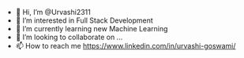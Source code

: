 - 👋 Hi, I’m @Urvashi2311
- 👀 I’m interested in Full Stack Development
- 🌱 I’m currently learning new Machine Learning
- 💞️ I’m looking to collaborate on ...
- 📫 How to reach me https://www.linkedin.com/in/urvashi-goswami/

<!---
Urvashi2311/Urvashi2311 is a ✨ special ✨ repository because its `README.md` (this file) appears on your GitHub profile.
You can click the Preview link to take a look at your changes.
--->
